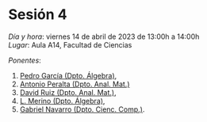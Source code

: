 # Sesión 4

*Día y hora*: viernes 14 de abril de 2023 de 13:00h a 14:00h  
*Lugar*: Aula A14, Facultad de Ciencias

*Ponentes*:
1. [Pedro García (Dpto. Álgebra)](https://algebra.ugr.es/pages/personal/fichas_profesores/pedro),
2. [Antonio Peralta (Dpto. Anal. Mat.)](https://analisismatematico.ugr.es/pages/profesorado/antonio_peralta)
3. [David Ruiz (Dpto. Anal. Mat.)](https://analisismatematico.ugr.es/pages/profesorado/david_ruiz),
4. [L. Merino (Dpto. Álgebra)](https://algebra.ugr.es/pages/personal/fichas_profesores/luis_merino/profesor),
5. [Gabriel Navarro (Dpto. Cienc. Comp.)](https://decsai.ugr.es/informacion/directorio-personal/gabriel-navarro-garulo).

